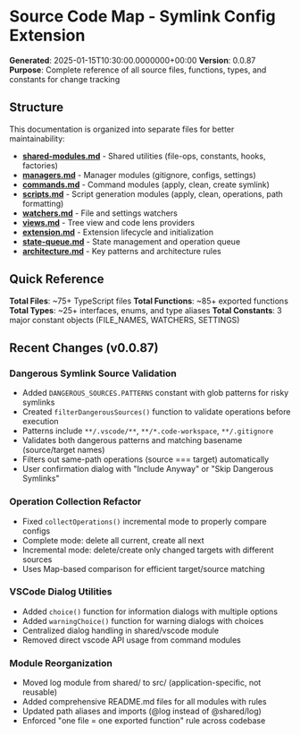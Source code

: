 # Source Code Map - Symlink Config Extension

**Generated**: 2025-01-15T10:30:00.0000000+00:00
**Version**: 0.0.87
**Purpose**: Complete reference of all source files, functions, types, and constants for change tracking

## Structure

This documentation is organized into separate files for better maintainability:

- **[shared-modules.md](shared-modules.md)** - Shared utilities (file-ops, constants, hooks, factories)
- **[managers.md](managers.md)** - Manager modules (gitignore, configs, settings)
- **[commands.md](commands.md)** - Command modules (apply, clean, create symlink)
- **[scripts.md](scripts.md)** - Script generation modules (apply, clean, operations, path formatting)
- **[watchers.md](watchers.md)** - File and settings watchers
- **[views.md](views.md)** - Tree view and code lens providers
- **[extension.md](extension.md)** - Extension lifecycle and initialization
- **[state-queue.md](state-queue.md)** - State management and operation queue
- **[architecture.md](architecture.md)** - Key patterns and architecture rules

## Quick Reference

**Total Files**: ~75+ TypeScript files
**Total Functions**: ~85+ exported functions
**Total Types**: ~25+ interfaces, enums, and type aliases
**Total Constants**: 3 major constant objects (FILE_NAMES, WATCHERS, SETTINGS)

## Recent Changes (v0.0.87)

### Dangerous Symlink Source Validation

- Added `DANGEROUS_SOURCES.PATTERNS` constant with glob patterns for risky symlinks
- Created `filterDangerousSources()` function to validate operations before execution
- Patterns include `**/.vscode/**`, `**/*.code-workspace`, `**/.gitignore`
- Validates both dangerous patterns and matching basename (source/target names)
- Filters out same-path operations (source === target) automatically
- User confirmation dialog with "Include Anyway" or "Skip Dangerous Symlinks"

### Operation Collection Refactor

- Fixed `collectOperations()` incremental mode to properly compare configs
- Complete mode: delete all current, create all next
- Incremental mode: delete/create only changed targets with different sources
- Uses Map-based comparison for efficient target/source matching

### VSCode Dialog Utilities

- Added `choice()` function for information dialogs with multiple options
- Added `warningChoice()` function for warning dialogs with choices
- Centralized dialog handling in shared/vscode module
- Removed direct vscode API usage from command modules

### Module Reorganization

- Moved log module from shared/ to src/ (application-specific, not reusable)
- Added comprehensive README.md files for all modules with rules
- Updated path aliases and imports (@log instead of @shared/log)
- Enforced "one file = one exported function" rule across codebase
